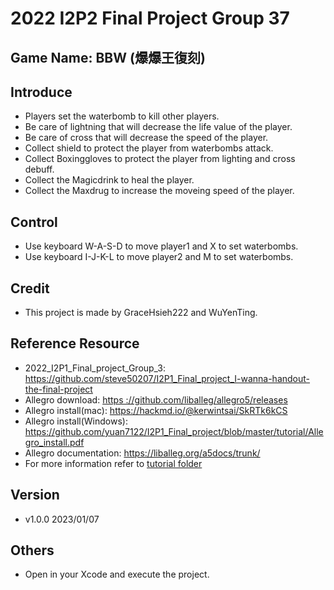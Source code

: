 # 2022 I2P2 Final Project Group 37

## Game Name: BBW (爆爆王復刻)

## Introduce
- Players set the waterbomb to kill other players.
- Be care of lightning that will decrease the life value of the player.
- Be care of cross that will decrease the speed of the player.
- Collect shield to protect the player from waterbombs attack.
- Collect Boxinggloves to protect the player from lighting and cross debuff.
- Collect the Magicdrink to heal the player.
- Collect the Maxdrug to increase the moveing speed of the player.

## Control
- Use keyboard W-A-S-D to move player1 and X to set waterbombs.
- Use keyboard I-J-K-L to move player2 and M to set waterbombs.

## Credit
- This project is made by GraceHsieh222 and WuYenTing.

## Reference Resource
- 2022_I2P1_Final_project_Group_3: https://github.com/steve50207/I2P1_Final_project_I-wanna-handout-the-final-project
- Allegro download: [https ://github.com/liballeg/allegro5/releases](https://github.com/liballeg/allegro5/releases)
- Allegro install(mac): https://hackmd.io/@kerwintsai/SkRTk6kCS
- Allegro install(Windows):  https://github.com/yuan7122/I2P1_Final_project/blob/master/tutorial/Allegro_install.pdf
- Allegro documentation: https://liballeg.org/a5docs/trunk/
- For more information refer to [tutorial folder](https://github.com/yuan7122/I2P1_Final_project/tree/master/tutorial)

## Version
- v1.0.0 2023/01/07

## Others
- Open in your Xcode and execute the project.
